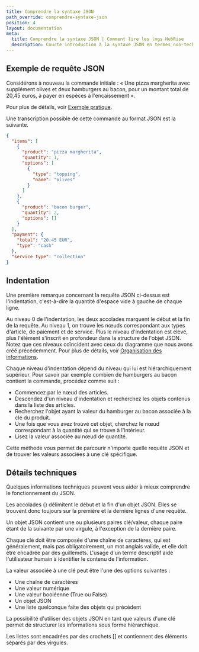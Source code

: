 ```yaml
---
title: Comprendre la syntaxe JSON
path_override: comprendre-syntaxe-json
position: 4
layout: documentation
meta:
  title: Comprendre la syntaxe JSON | Comment lire les logs HubRise
  description: Courte introduction à la syntaxe JSON en termes non-techniques afin de mieux comprendre les requêtes HubRise.
---
```


## Exemple de requête JSON

Considérons à nouveau la commande initiale : « Une pizza margherita avec supplément olives et deux hamburgers au bacon, pour un montant total de 20,45 euros, à payer en espèces à l'encaissement ».

Pour plus de détails, voir [Exemple pratique](/docs/hubrise-logs/a-practical-example).

Une transcription possible de cette commande au format JSON est la suivante.

```json
{
  "items": [
    {
      "product": "pizza margherita",
      "quantity": 1,
      "options": [
        {
          "type": "topping",
          "name": "olives"
        }
      ]
    },
    {
      "product": "bacon burger",
      "quantity": 2,
      "options": []
    }
  ],
  "payment": {
    "total": "20.45 EUR",
    "type": "cash"
  },
  "service type": "collection"
}
```

## Indentation

Une première remarque concernant la requête JSON ci-dessus est l'indentation, c'est-à-dire la quantité d'espace vide à gauche de chaque ligne.

Au niveau 0 de l'indentation, les deux accolades marquent le début et la fin de la requête. Au niveau 1, on trouve les nœuds correspondant aux types d'article, de paiement et de service. Plus le niveau d'indentation est élevé, plus l'élément s'inscrit en profondeur dans la structure de l'objet JSON. Notez que ces niveaux coïncident avec ceux du diagramme que nous avons créé précédemment. Pour plus de détails, voir [Organisation des informations](/docs/hubrise-logs/organising-information).

Chaque niveau d'indentation dépend du niveau qui lui est hiérarchiquement supérieur. Pour savoir par exemple combien de hamburgers au bacon contient la commande, procédez comme suit :

- Commencez par le nœud des articles.
- Descendez d'un niveau d'indentation et recherchez les objets contenus dans la liste des articles.
- Recherchez l'objet ayant la valeur du hamburger au bacon associée à la clé du produit.
- Une fois que vous avez trouvé cet objet, cherchez le nœud correspondant à la quantité qui se trouve à l'intérieur.
- Lisez la valeur associée au nœud de quantité.

Cette méthode vous permet de parcourir n'importe quelle requête JSON et de trouver les valeurs associées à une clé spécifique.

## Détails techniques

Quelques informations techniques peuvent vous aider à mieux comprendre le fonctionnement du JSON.

Les accolades {} délimitent le début et la fin d'un objet JSON. Elles se trouvent donc toujours sur la première et la dernière lignes d'une requête.

Un objet JSON contient une ou plusieurs paires clé/valeur, chaque paire étant de la suivante par une virgule, à l'exception de la dernière paire.

Chaque clé doit être composée d'une chaîne de caractères, qui est généralement, mais pas obligatoirement, un mot anglais valide, et elle doit être encadrée par des guillemets. L'usage d'un terme descriptif aide l'utilisateur humain à identifier le contenu de l'information.

La valeur associée à une clé peut être l'une des options suivantes :

- Une chaîne de caractères
- Une valeur numérique
- Une valeur booléenne (True ou False)
- Un objet JSON
- Une liste quelconque faite des objets qui précèdent

La possibilité d'utiliser des objets JSON en tant que valeurs d'une clé permet de structurer les informations sous forme hiérarchique.

Les listes sont encadrées par des crochets [] et contiennent des éléments séparés par des virgules.
